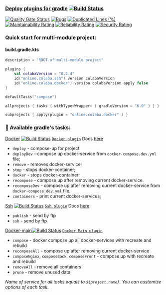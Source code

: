### [Deploy plugins for gradle](https://login.gradle.org/search?term=colaba.online) [![Build Status](https://travis-ci.org/steklopod/gradle-deploy-plugin.svg?branch=master)](https://travis-ci.org/steklopod/gradle-deploy-plugin)

[![Quality Gate Status](https://sonarcloud.io/api/project_badges/measure?project=steklopod_gradle-docker-plugin&metric=alert_status)](https://sonarcloud.io/dashboard?id=steklopod_gradle-docker-plugin)
[![Bugs](https://sonarcloud.io/api/project_badges/measure?project=steklopod_gradle-docker-plugin&metric=bugs)](https://sonarcloud.io/dashboard?id=steklopod_gradle-docker-plugin)
[![Duplicated Lines (%)](https://sonarcloud.io/api/project_badges/measure?project=steklopod_gradle-docker-plugin&metric=duplicated_lines_density)](https://sonarcloud.io/dashboard?id=steklopod_gradle-docker-plugin)
[![Maintainability Rating](https://sonarcloud.io/api/project_badges/measure?project=steklopod_gradle-docker-plugin&metric=sqale_rating)](https://sonarcloud.io/dashboard?id=steklopod_gradle-docker-plugin)
[![Reliability Rating](https://sonarcloud.io/api/project_badges/measure?project=steklopod_gradle-docker-plugin&metric=reliability_rating)](https://sonarcloud.io/dashboard?id=steklopod_gradle-docker-plugin)
[![Security Rating](https://sonarcloud.io/api/project_badges/measure?project=steklopod_gradle-docker-plugin&metric=security_rating)](https://sonarcloud.io/dashboard?id=steklopod_gradle-docker-plugin)

### Quick start for multi-module project:

#### build.gradle.kts

```kotlin
description = "ROOT of multi-module project"

plugins {
    val colabaVersion = "0.2.4"
    id("online.colaba.ssh") version colabaVersion
    id("online.colaba.docker") version colabaVersion apply false
}

defaultTasks("compose")

allprojects { tasks { withType<Wrapper> { gradleVersion = "6.0" } } }

subprojects { apply(plugin = "online.colaba.docker" ) }
```

### 🎯 Available gradle's tasks:

[Docker](https://github.com/steklopod/gradle-docker-plugin) [![Build Status](https://travis-ci.org/steklopod/gradle-docker-plugin.svg?branch=master)](https://travis-ci.org/steklopod/gradle-docker-plugin) [`Docker plugin`](https://github.com/steklopod/gradle-docker-plugin) 
Docs [here](https://github.com/steklopod/gradle-deploy-plugin/blob/master/readme-Docker.md)
* `deploy` - compose-up for project
* `deployDev`  - compose up  docker-service from `docker-compose.dev.yml` file;
* `remove`      - removes docker-service;
* `stop`        - stops docker-container;
* `docker`        - stops docker-container;
* `recompose`   - compose up after removing current docker-service.
* `recomposeDev` - compose up after removing current docker-service from `docker-compose.dev.yml` file.
* `containers`  - print current docker-services;

[Ssh](https://github.com/steklopod/gradle-ssh-plugin) [![Build Status](https://travis-ci.org/steklopod/gradle-ssh-plugin.svg?branch=master)](https://travis-ci.org/steklopod/gradle-ssh-plugin) [`Ssh plugin`](https://github.com/steklopod/gradle-ssh-plugin) 
Docs [here](https://github.com/steklopod/gradle-deploy-plugin/blob/master/readme-Ssh.md)
* `publish` - send by ftp
* `ssh` - send by ftp

[Docker-main](https://github.com/steklopod/gradle-docker-main-plugin)[![Build Status](https://travis-ci.org/steklopod/gradle-docker-main-plugin.svg?branch=master)](https://travis-ci.org/steklopod/gradle-docker-main-plugin) [`Docker Main plugin`](https://github.com/steklopod/gradle-docker-main-plugin) 
* `compose` - docker compose up all docker-services with recreate and rebuild
* `recomposeAll` - compose up after removing current docker-service
* `composeNginx`, `composeBack`, `composeFront` - compose up with recreate and rebuild
* `removeAll` - remove all containers
* `prune` - remove unused data

_Name of service for all tasks equals to `${project.name}`. You can customize options of each task._
